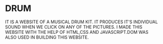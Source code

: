 # DRUM
IT IS A WEBSITE OF A MUSICAL DRUM KIT. IT PRODUCES IT'S INDIVIDUAL SOUND WHEN WE CLICK ON ANY OF THE PICTURES. I MADE THIS WEBSITE WITH THE HELP OF HTML,CSS AND JAVASCRIPT.DOM WAS ALSO USED IN BUILDING THIS WEBSITE.
